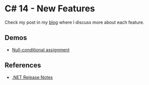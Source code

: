# C# 14 - New Features

Check my post in my [blog](https://nelsonbn.com/blog/csharp-14-new-features) where I discuss more about each feature.

## Demos

- [Null-conditional assignment](./src/NullConditionalAssignment/Program.cs)


## References

- [.NET Release Notes](https://github.com/dotnet/core/tree/main/release-notes)
